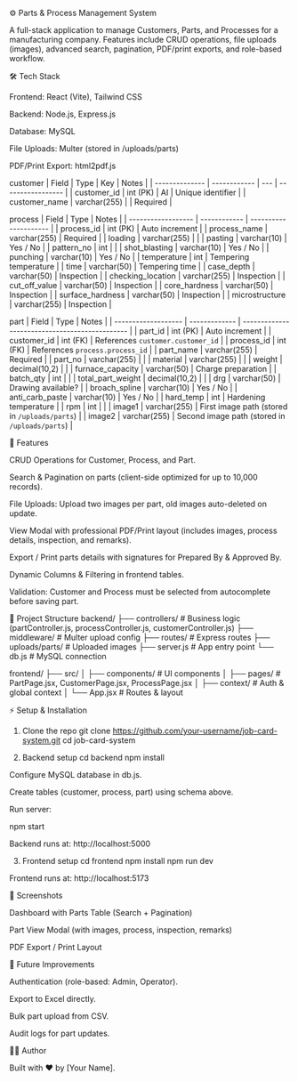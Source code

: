 ⚙️ Parts & Process Management System

A full-stack application to manage Customers, Parts, and Processes for a manufacturing company.
Features include CRUD operations, file uploads (images), advanced search, pagination, PDF/print exports, and role-based workflow.

🛠 Tech Stack

Frontend: React (Vite), Tailwind CSS

Backend: Node.js, Express.js

Database: MySQL

File Uploads: Multer (stored in /uploads/parts)

PDF/Print Export: html2pdf.js

customer
| Field          | Type         | Key | Notes             |
| -------------- | ------------ | --- | ----------------- |
| customer\_id   | int (PK)     | AI  | Unique identifier |
| customer\_name | varchar(255) |     | Required          |

process
| Field              | Type         | Notes                 |
| ------------------ | ------------ | --------------------- |
| process\_id        | int (PK)     | Auto increment        |
| process\_name      | varchar(255) | Required              |
| loading            | varchar(255) |                       |
| pasting            | varchar(10)  | Yes / No              |
| pattern\_no        | int          |                       |
| shot\_blasting     | varchar(10)  | Yes / No              |
| punching           | varchar(10)  | Yes / No              |
| temperature        | int          | Tempering temperature |
| time               | varchar(50)  | Tempering time        |
| case\_depth        | varchar(50)  | Inspection            |
| checking\_location | varchar(255) | Inspection            |
| cut\_off\_value    | varchar(50)  | Inspection            |
| core\_hardness     | varchar(50)  | Inspection            |
| surface\_hardness  | varchar(50)  | Inspection            |
| microstructure     | varchar(255) | Inspection            |

part
| Field               | Type          | Notes                                          |
| ------------------- | ------------- | ---------------------------------------------- |
| part\_id            | int (PK)      | Auto increment                                 |
| customer\_id        | int (FK)      | References `customer.customer_id`              |
| process\_id         | int (FK)      | References `process.process_id`                |
| part\_name          | varchar(255)  | Required                                       |
| part\_no            | varchar(255)  |                                                |
| material            | varchar(255)  |                                                |
| weight              | decimal(10,2) |                                                |
| furnace\_capacity   | varchar(50)   | Charge preparation                             |
| batch\_qty          | int           |                                                |
| total\_part\_weight | decimal(10,2) |                                                |
| drg                 | varchar(50)   | Drawing available?                             |
| broach\_spline      | varchar(10)   | Yes / No                                       |
| anti\_carb\_paste   | varchar(10)   | Yes / No                                       |
| hard\_temp          | int           | Hardening temperature                          |
| rpm                 | int           |                                                |
| image1              | varchar(255)  | First image path (stored in `/uploads/parts`)  |
| image2              | varchar(255)  | Second image path (stored in `/uploads/parts`) |


🚀 Features

CRUD Operations for Customer, Process, and Part.

Search & Pagination on parts (client-side optimized for up to 10,000 records).

File Uploads: Upload two images per part, old images auto-deleted on update.

View Modal with professional PDF/Print layout (includes images, process details, inspection, and remarks).

Export / Print parts details with signatures for Prepared By & Approved By.

Dynamic Columns & Filtering in frontend tables.

Validation: Customer and Process must be selected from autocomplete before saving part.

📂 Project Structure
backend/
 ├── controllers/       # Business logic (partController.js, processController.js, customerController.js)
 ├── middleware/        # Multer upload config
 ├── routes/            # Express routes
 ├── uploads/parts/     # Uploaded images
 ├── server.js          # App entry point
 └── db.js              # MySQL connection

frontend/
 ├── src/
 │   ├── components/    # UI components
 │   ├── pages/         # PartPage.jsx, CustomerPage.jsx, ProcessPage.jsx
 │   ├── context/       # Auth & global context
 │   └── App.jsx        # Routes & layout

⚡️ Setup & Installation
1. Clone the repo
git clone https://github.com/your-username/job-card-system.git
cd job-card-system

2. Backend setup
cd backend
npm install


Configure MySQL database in db.js.

Create tables (customer, process, part) using schema above.

Run server:

npm start


Backend runs at: http://localhost:5000

3. Frontend setup
cd frontend
npm install
npm run dev


Frontend runs at: http://localhost:5173

📸 Screenshots

Dashboard with Parts Table (Search + Pagination)

Part View Modal (with images, process, inspection, remarks)

PDF Export / Print Layout

📝 Future Improvements

Authentication (role-based: Admin, Operator).

Export to Excel directly.

Bulk part upload from CSV.

Audit logs for part updates.

👨‍💻 Author

Built with ❤️ by [Your Name].